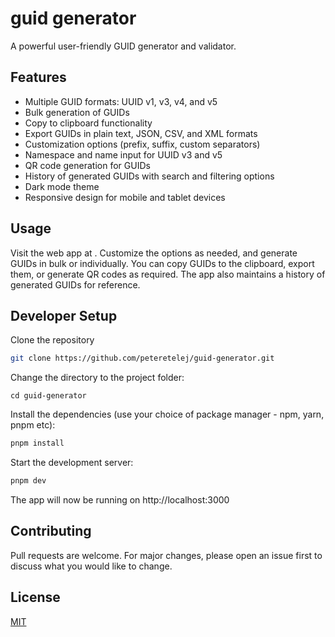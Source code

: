 # guid generator

A powerful user-friendly GUID generator and validator.

## Features
- Multiple GUID formats: UUID v1, v3, v4, and v5
- Bulk generation of GUIDs
- Copy to clipboard functionality
- Export GUIDs in plain text, JSON, CSV, and XML formats
- Customization options (prefix, suffix, custom separators)
- Namespace and name input for UUID v3 and v5
- QR code generation for GUIDs
- History of generated GUIDs with search and filtering options
- Dark mode theme
- Responsive design for mobile and tablet devices

## Usage
Visit the web app at [](#).
Customize the options as needed, and generate GUIDs in bulk or individually. You can copy GUIDs to the clipboard, export them, or generate QR codes as required. The app also maintains a history of generated GUIDs for reference.

## Developer Setup
Clone the repository
```bash
git clone https://github.com/peteretelej/guid-generator.git
```
Change the directory to the project folder:
```
cd guid-generator
```

Install the dependencies (use your choice of package manager - npm, yarn, pnpm etc):
```bash
pnpm install
```

Start the development server:
```bash
pnpm dev
```

The app will now be running on http://localhost:3000


## Contributing
Pull requests are welcome. For major changes, please open an issue first to discuss what you would like to change.


## License
[MIT](https://choosealicense.com/licenses/mit/)